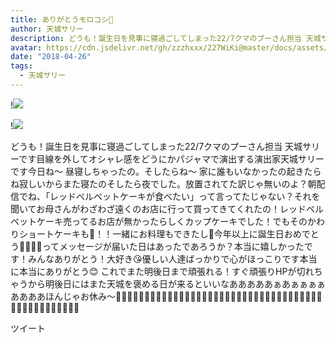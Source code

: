 ```yaml
---
title: ありがとうモロコシ🌽
author: 天城サリー
description: どうも！誕生日を見事に寝過ごしてしまった22/7クマのプーさん担当 天城サリーです目線を外してオシャレ感をどうにかパジャマで演出する演出家天城サリーです今日ね〜 昼寝しちゃったの。そしたらね〜 家に誰もい...
avatar: https://cdn.jsdelivr.net/gh/zzzhxxx/227WiKi@master/docs/assets/photo/avatar/sally.jpg
date: "2018-04-26"
tags:
  - 天城サリー
---
```


!![](https://cdn.jsdelivr.net/gh/zzzhxxx/227WiKi-image@master/blog-image/sally-2018-04-26_1.jpg)

!![](https://cdn.jsdelivr.net/gh/zzzhxxx/227WiKi-image@master/blog-image/sally-2018-04-26_2.jpg)


どうも！誕生日を見事に寝過ごしてしまった22/7クマのプーさん担当 天城サリーです目線を外してオシャレ感をどうにかパジャマで演出する演出家天城サリーです今日ね〜 昼寝しちゃったの。そしたらね〜 家に誰もいなかったの起きたらね寂しいからまた寝たのそしたら夜でした。放置されてた訳じゃ無いのよ？朝配信でね、「レッドベルベットケーキが食べたい」って言ってたじゃない？それを聞いてお母さんがわざわざ遠くのお店に行って買ってきてくれたの！レッドベルベットケーキ売ってるお店が無かったらしくカップケーキでした！でもそのかわりショートケーキも🎂！！一緒にお料理もできたし💝今年以上に誕生日おめでとう🎈🎂🎁🎉ってメッセージが届いた日はあったであろうか？本当に嬉しかったです！みんなありがとう！大好き😘優しい人達ばっかりで心がほっこりです本当に本当にありがとう😊 これでまた明後日まで頑張れる！すぐ頑張りHPが切れちゃうから明後日にはまた天城を褒める日が来るといいなあああああぁあぁぁぁぁああああほんじゃお休み〜🔪🔪🔪🔪🔪🔪🔪🔪🔪🔪🔪🔪🔪🔪🔪🔪🔪🔪🔪🎉🔪🔪🔪🔪🔪🎈🔪🔪🔪🔪🔪🎂🔪🔪🔪🔪🔪🔪🔪🔪🔪🔪🔪🔪🔪🔪🔪🔪


ツイート



